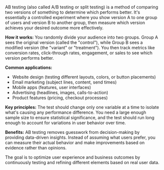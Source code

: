 AB testing (also called A/B testing or split testing) is a method of comparing two versions of something to determine which performs better. It's essentially a controlled experiment where you show version A to one group of users and version B to another group, then measure which version achieves your desired outcome more effectively.

**How it works:** You randomly divide your audience into two groups. Group A sees the original version (called the "control"), while Group B sees a modified version (the "variant" or "treatment"). You then track metrics like conversion rates, click-through rates, engagement, or sales to see which version performs better.

**Common applications:**

- Website design (testing different layouts, colors, or button placements)
- Email marketing (subject lines, content, send times)
- Mobile apps (features, user interfaces)
- Advertising (headlines, images, calls-to-action)
- Product features (pricing, checkout processes)

**Key principles:** The test should change only one variable at a time to isolate what's causing any performance difference. You need a large enough sample size to ensure statistical significance, and the test should run long enough to account for variations in user behavior over time.

**Benefits:** AB testing removes guesswork from decision-making by providing data-driven insights. Instead of assuming what users prefer, you can measure their actual behavior and make improvements based on evidence rather than opinions.

The goal is to optimize user experience and business outcomes by continuously testing and refining different elements based on real user data.